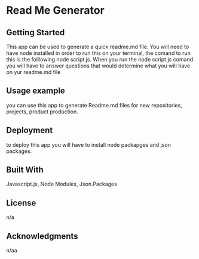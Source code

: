 
# Read Me Generator

## Getting Started

This app can be used to generate a quick readme.md file. You will need to have node installed in order to run this on your terminal, the comand to run this is the folllowing node script.js. When you run the node script.js comand you will have to answer questions that would determine what you will have on yur readme.md file


## Usage example

you can use this app to generate Readme.md files for new repositories, projects, product production.

 
## Deployment
to deploy this app you will have to install node packapges and json packages.


## Built With
Javascript.js, Node Modules, Json.Packages

## License

n/a

## Acknowledgments
n/aa



